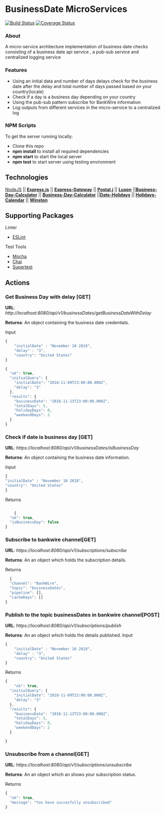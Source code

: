 # BusinessDate MicroServices
[![Build Status](https://travis-ci.org/basilcea/businessDate-microservices.svg?branch=develop)](https://travis-ci.org/basilcea/businessDate-microservices)
[![Coverage Status](https://coveralls.io/repos/github/basilcea/businessDate-microservices/badge.svg?branch=develop)](https://coveralls.io/github/basilcea/businessDate-microservices?branch=develop)
### About
A micro-service architecture implementation of business date checks  consisting of a business date api service , a pub-sub service and centralized logging service
### Features

- Using an initial data and number of days delays check for the business date after the delay and total number of days passed based on your country(locale)
- Check if a day is a business day depending on your country
- Using the pub-sub pattern subscribe for BankWire information
- Log outputs from different services in the micro-service to a centralized log


### NPM Scripts

To get the server running locally:

- Clone this repo
- **npm install** to install all required dependencies
- **npm start** to start the local server
- **npm test** to start server using testing environment

## Technologies

[NodeJS](https://nodejs.org/en/) || [**Express.js**](https://expressjs.com/) || [**Express-Gateway**](https://www.express-gateway.io/) || [**Postal.j**](https://github.com/postaljs) || [**Luxon**](https://moment.github.io/luxon/) ||[**Business-Day-Calculator**]() || [**Business-Day-Calculator**](https://www.npmjs.com/package/business-days-calculator) ||[**Date-Holidays**](https://www.npmjs.com/package/date-holidays) || [**Holidays-Calendar**](https://www.npmjs.com/package/holidays-calendar) || [**Winston**](https://github.com/winstonjs/winston)

## Supporting Packages

Linter

- [ESLint](https://eslint.org/)

Test Tools

- [Mocha](https://jestjs.io/)
- [Chai](https://www.chaijs.com/)
- [Supertest](https://github.com/visionmedia/supertest)

## Actions

###  Get Business Day with delay [GET]

**URL**: _http://localhost:8080/api/v1/businessDates/getBusinessDateWithDelay_

**Returns**: An object containing the business date credentials.

Input

```javascript
{
	"initialDate" : "November 10 2018",
	"delay" : "3",
	"country": "United States"
}
```

```javascript
{
  "ok": true,
  "initialQuery": {
    "initialDate": "2018-11-09T23:00:00.000Z",
    "delay": "3"
  },
  "results": {
    "businessDate": "2018-11-13T23:00:00.000Z",
    "totalDays": 5,
    "holidayDays": 0,
    "weekendDays": 2
  }
}
```

### Check if date is business day [GET]

**URL**: _https://localhost:8080/api/v1/businessDates/isBusinessDay_

**Returns**: An object containing the business date information.

Input

```javascript
{
"initialDate" : "November 10 2018",
"country": "United States"
}
```

Returns

```javascript

    {
  "ok": true,
  "isBusinessDay": false
}
```

### Subscribe to bankwire channel[GET]

**URL**: _https://localhost:8080/api/v1/subscriptions/subscribe_

**Returns**: An an object which holds the subscription details.

Returns

```javascript
  {
  "channel": "BankWire",
  "topic": "businessDates",
  "pipeline": [],
  "cacheKeys": []
}
```


### Publish to the topic businessDates in  bankwire channel[POST]

**URL**: _https://localhost:8080/api/v1/subscriptions/publish_

**Returns**: An an object which holds the details published.
Input

```javascript
{
	"initialDate" : "November 10 2018",
	"delay" : "3",
	"country": "United States"
}
```

Returns

```javascript
{
    "ok": true,
  "initialQuery": {
    "initialDate": "2018-11-09T23:00:00.000Z",
    "delay": "3"
  },
  "results": {
    "businessDate": "2018-11-13T23:00:00.000Z",
    "totalDays": 5,
    "holidayDays": 0,
    "weekendDays": 2
  }

}
```

### Unsubscribe from a channel[GET]

**URL**: _https://localhost:8080/api/v1/subscriptions/unsubscribe_

**Returns**: An an object which an shows your subscription status.

Returns

```javascript
{
  "ok": true,
  "message": "You have succesfully unsubscribed"
}
```


